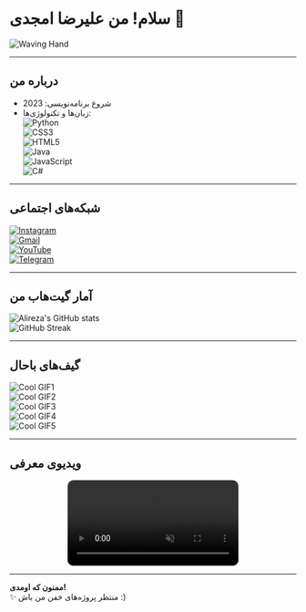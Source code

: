 # سلام! من علیرضا امجدی 👋

![Waving Hand](https://media.giphy.com/media/hvRJCLFzcasrR4ia7z/giphy.gif)

---

## درباره من  
- شروع برنامه‌نویسی: 2023  
- زبان‌ها و تکنولوژی‌ها:  
  ![Python](https://img.shields.io/badge/-Python-3776AB?style=for-the-badge&logo=python&logoColor=white)  
  ![CSS3](https://img.shields.io/badge/-CSS3-1572B6?style=for-the-badge&logo=css3)  
  ![HTML5](https://img.shields.io/badge/-HTML5-E34F26?style=for-the-badge&logo=html5)  
  ![Java](https://img.shields.io/badge/-Java-007396?style=for-the-badge&logo=java&logoColor=white)  
  ![JavaScript](https://img.shields.io/badge/-JavaScript-F7DF1E?style=for-the-badge&logo=javascript&logoColor=black)  
  ![C#](https://img.shields.io/badge/-C%23-239120?style=for-the-badge&logo=c-sharp&logoColor=white)

---

## شبکه‌های اجتماعی  
[![Instagram](https://img.shields.io/badge/Instagram-E4405F?style=for-the-badge&logo=instagram&logoColor=white)](https://instagram.com/yourinstagram)  
[![Gmail](https://img.shields.io/badge/Gmail-D14836?style=for-the-badge&logo=gmail&logoColor=white)](mailto:your.email@gmail.com)  
[![YouTube](https://img.shields.io/badge/YouTube-FF0000?style=for-the-badge&logo=youtube&logoColor=white)](https://youtube.com/yourchannel)  
[![Telegram](https://img.shields.io/badge/Telegram-0088CC?style=for-the-badge&logo=telegram&logoColor=white)](https://t.me/yourtelegramid)

---

## آمار گیت‌هاب من

![Alireza's GitHub stats](https://github-readme-stats.vercel.app/api?username=alirezaamjadi&show_icons=true&theme=dark&count_private=true)  
![GitHub Streak](https://github-readme-streak-stats.herokuapp.com/?user=alirezaamjadi&theme=dark)

---

## گیف‌های باحال

![Cool GIF1](https://media.giphy.com/media/l0MYt5jPR6QX5pnqM/giphy.gif)  
![Cool GIF2](https://media.giphy.com/media/xT0xeJpnrWC4XWblEk/giphy.gif)  
![Cool GIF3](https://media.giphy.com/media/3ohzdIuqJoo8QdKlnW/giphy.gif)  
![Cool GIF4](https://media.giphy.com/media/26u4b45b8KlgAB7iM/giphy.gif)  
![Cool GIF5](https://media.giphy.com/media/l0Exk8EUzSLsrErEQ/giphy.gif)  

---

## ویدیوی معرفی

<p align="center">
  <video src="https://media.giphy.com/media/3ohzdIuqJoo8QdKlnW/giphy.mp4" autoplay loop muted playsinline style="max-width: 100%; border-radius: 10px;"></video>
</p>

---

**ممنون که اومدی!**  
✨ منتظر پروژه‌های خفن من باش :)

